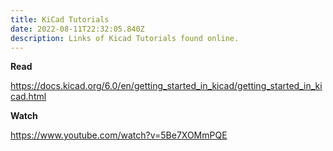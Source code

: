 ```yaml
---
title: KiCad Tutorials
date: 2022-08-11T22:32:05.840Z
description: Links of Kicad Tutorials found online.
---
```

**Read**

https://docs.kicad.org/6.0/en/getting_started_in_kicad/getting_started_in_kicad.html

**Watch**

https://www.youtube.com/watch?v=5Be7XOMmPQE